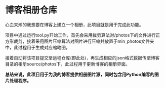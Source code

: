 # 博客相册仓库

心血来潮的我想要在博客上建立一个相册，此项目就是用于完成此功能。

项目中通过运行tool.py开始工作，首先会采用裁剪算法对/photos下的文件进行正方形裁剪，接着采用图片压缩算法对图片进行压缩并放置于min_photos文件夹中，此过程用于生成对应缩略图。

接着自动将该项目提交至远程仓库(即此处)，再生成相应的json格式数据传至博客目录的相册source/photos下，此过程用于更新博客的相册界面。

**总结来说，此项目用于为我的博客提供相册图片源，同时包含用Python编写的图片处理程序。**
